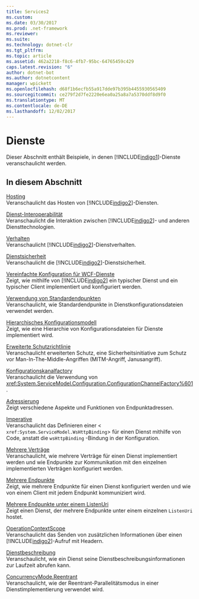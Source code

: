 ```yaml
---
title: Services2
ms.custom: 
ms.date: 03/30/2017
ms.prod: .net-framework
ms.reviewer: 
ms.suite: 
ms.technology: dotnet-clr
ms.tgt_pltfrm: 
ms.topic: article
ms.assetid: 462a2218-f8c6-4fb7-95bc-64765459c429
caps.latest.revision: "6"
author: dotnet-bot
ms.author: dotnetcontent
manager: wpickett
ms.openlocfilehash: d68f1b6ecfb55a917dde97b395b4455930565409
ms.sourcegitcommit: ce279f2d7fe2220e6ea0a25a8a7a5370ddf8d9f0
ms.translationtype: MT
ms.contentlocale: de-DE
ms.lasthandoff: 12/02/2017
---
```

# <a name="services"></a>Dienste
Dieser Abschnitt enthält Beispiele, in denen [!INCLUDE[indigo1](../../../../includes/indigo1-md.md)]-Dienste veranschaulicht werden.  
  
## <a name="in-this-section"></a>In diesem Abschnitt  
 [Hosting](../../../../docs/framework/wcf/feature-details/hosting.md)  
 Veranschaulicht das Hosten von [!INCLUDE[indigo2](../../../../includes/indigo2-md.md)]-Diensten.  
  
 [Dienst-Interoperabilität](../../../../docs/framework/wcf/samples/service-interoperability.md)  
 Veranschaulicht die Interaktion zwischen [!INCLUDE[indigo2](../../../../includes/indigo2-md.md)]- und anderen Diensttechnologien.  
  
 [Verhalten](../../../../docs/framework/wcf/samples/behaviors.md)  
 Veranschaulicht [!INCLUDE[indigo2](../../../../includes/indigo2-md.md)]-Dienstverhalten.  
  
 [Dienstsicherheit](../../../../docs/framework/wcf/samples/service-security.md)  
 Veranschaulicht die [!INCLUDE[indigo2](../../../../includes/indigo2-md.md)]-Dienstsicherheit.  
  
 [Vereinfachte Konfiguration für WCF-Dienste](../../../../docs/framework/wcf/samples/simplified-configuration-for-wcf-services.md)  
 Zeigt, wie mithilfe von [!INCLUDE[indigo2](../../../../includes/indigo2-md.md)] ein typischer Dienst und ein typischer Client implementiert und konfiguriert werden.  
  
 [Verwendung von Standardendpunkten](../../../../docs/framework/wcf/samples/usage-of-standard-endpoints.md)  
 Veranschaulicht, wie Standardendpunkte in Dienstkonfigurationsdateien verwendet werden.  
  
 [Hierarchisches Konfigurationsmodell](../../../../docs/framework/wcf/samples/hierarchical-configuration-model.md)  
 Zeigt, wie eine Hierarchie von Konfigurationsdateien für Dienste implementiert wird.  
  
 [Erweiterte Schutzrichtlinie](../../../../docs/framework/wcf/samples/extended-protection-policy.md)  
 Veranschaulicht erweiterten Schutz, eine Sicherheitsinitiative zum Schutz vor Man-In-The-Middle-Angriffen (MITM-Angriff, Janusangriff).  
  
 [Konfigurationskanalfactory](../../../../docs/framework/wcf/samples/configuration-channel-factory.md)  
 Veranschaulicht die Verwendung von <xref:System.ServiceModel.Configuration.ConfigurationChannelFactory%601>.  
  
 [Adressierung](../../../../docs/framework/wcf/samples/addressing.md)  
 Zeigt verschiedene Aspekte und Funktionen von Endpunktadressen.  
  
 [Imperative](../../../../docs/framework/wcf/samples/imperative.md)  
 Veranschaulicht das Definieren einer <<!--zz xref:System.ServiceModel.WsHttpBinding --> `xref:System.ServiceModel.WsHttpBinding`> für einen Dienst mithilfe von Code, anstatt die `wsHttpBinding` -Bindung in der Konfiguration.  
  
 [Mehrere Verträge](../../../../docs/framework/wcf/samples/multiple-contracts.md)  
 Veranschaulicht, wie mehrere Verträge für einen Dienst implementiert werden und wie Endpunkte zur Kommunikation mit den einzelnen implementierten Verträgen konfiguriert werden.  
  
 [Mehrere Endpunkte](../../../../docs/framework/wcf/samples/multiple-endpoints.md)  
 Zeigt, wie mehrere Endpunkte für einen Dienst konfiguriert werden und wie von einem Client mit jedem Endpunkt kommuniziert wird.  
  
 [Mehrere Endpunkte unter einem ListenUri](../../../../docs/framework/wcf/samples/multiple-endpoints-at-a-single-listenuri.md)  
 Zeigt einen Dienst, der mehrere Endpunkte unter einem einzelnen `ListenUri` hostet.  
  
 [OperationContextScope](../../../../docs/framework/wcf/samples/operationcontextscope.md)  
 Veranschaulicht das Senden von zusätzlichen Informationen über einen [!INCLUDE[indigo2](../../../../includes/indigo2-md.md)]-Aufruf mit Headern.  
  
 [Dienstbeschreibung](../../../../docs/framework/wcf/samples/service-description.md)  
 Veranschaulicht, wie ein Dienst seine Dienstbeschreibungsinformationen zur Laufzeit abrufen kann.  
  
 [ConcurrencyMode.Reentrant](../../../../docs/framework/wcf/samples/concurrencymode-reentrant.md)  
 Veranschaulicht, wie der Reentrant-Parallelitätsmodus in einer Dienstimplementierung verwendet wird.

